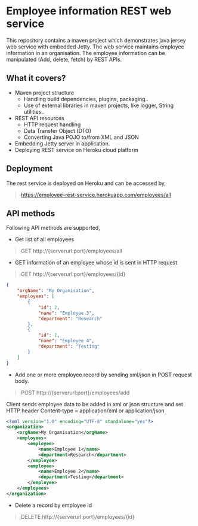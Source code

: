# Employee information REST web service

This repository contains a maven project which demonstrates java jersey web service with embedded Jetty. The web service maintains employee
information in an organisation. The employee information can be manipulated (Add, delete, fetch) by REST APIs.

## What it covers?
- Maven project structure
  - Handling build dependencies, plugins, packaging..
  - Use of external libraries in maven projects, like logger, String utilities..
- REST API resources
	- HTTP request handling
	- Data Transfer Object (DTO)
	- Converting Java POJO to/from XML and JSON 
- Embedding Jetty server in application.
- Deploying REST service on Heroku cloud platform

## Deployment
The rest service is deployed on Heroku and can be accessed by,
> https://employee-rest-service.herokuapp.com/employees/all

## API methods
Following API methods are supported,
- Get list of all employees
> GET http://{serverurl:port}/employees/all

- GET information of an employee whose id is sent in HTTP request
> GET http://{serverurl:port}/employees/{id}
``` json
{
    "orgName": "My Organisation",
    "employees": [
        {
            "id": 2,
            "name": "Employee 3",
            "department": "Research"
        },
        {
            "id": 1,
            "name": "Employee 4",
            "department": "Testing"
        }
	]
}
```
- Add one or more employee record by sending xml/json in POST request body.
> POST http://{serverurl:port}/employees/add

Client sends employee data to be added in xml or json structure and set HTTP header Content-type = application/xml or application/json
```xml
<?xml version="1.0" encoding="UTF-8" standalone="yes"?>
<organization>
	<orgName>My Organisation</orgName>
    <employees>
        <employee>
            <name>Employee 1</name>
            <department>Research</department>
        </employee>
        <employee>
            <name>Employee 2</name>
            <department>Testing</department>
        </employee>
    </employees>
</organization>
```
- Delete a record by employee id
> DELETE http://{serverurl:port}/employees/{id}
